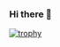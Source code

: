 ### Hi there 👋

[![trophy](https://github-profile-trophy.vercel.app/?username=kuroda-naoki&title=Commits,PullRequest)](https://github.com/ryo-ma/github-profile-trophy)

<!--
**kuroda-naoki/kuroda-naoki** is a ✨ _special_ ✨ repository because its `README.md` (this file) appears on your GitHub profile.

Here are some ideas to get you started:

- 🔭 I’m currently working on ...
- 🌱 I’m currently learning ...
- 👯 I’m looking to collaborate on ...
- 🤔 I’m looking for help with ...
- 💬 Ask me about ...
- 📫 How to reach me: ...
- 😄 Pronouns: ...
- ⚡ Fun fact: ...
-->
